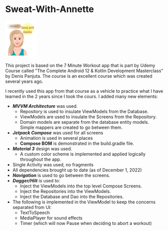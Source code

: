 # Sweat-With-Annette

<img src="/app/src/main/res/drawable/start_logo.png" width="20%">


This project is based on the 7 Minute Workout app that is part by Udemy Course called "The Complete Android 12 & Kotlin Development Masterclass" by Denis Panjuta. The course is an excellent course which was created several years ago. 

I recently used this app from that course as a vehicle to practice what I have learned in the 2 years since I took the cours. I added many new elements:
- _**MVVM Architecture**_ was used.
  * Repository is used to insulate ViewModels from the Database. 
  * ViewModels are used to insulate the Screens from the Repository.
  * Domain models are separate from the database entity models. Simple mappers are created to go between them.
- _**Jetpack Compose**_ was used for all screens
  * Animation is used in several places
  * **Compose BOM** is demonstrated in the build.gradle file.
- _**Material 3**_ design was used.
  * A custom color scheme is implemented and applied logically throughout the app.
- Single Activity was used, no fragments
- All dependencies brought up to date (as of December 1, 2022)
- _**Navigation**_ is used to go between the screens.
- _**Dagger/Hilt**_ is used to:
  * Inject the ViewModels into the top level Compose Screens.
  * Inject the Repositories into the ViewModels.
  * Inject the Database and Dao into the Repositories.
- The following is implemented in the ViewModel to keep the concerns separated from UI:
  * TextToSpeech
  * MediaPlayer for sound effects
  * Timer (which will now Pause when deciding to abort a workout)

  


